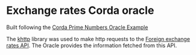 # Exchange rates Corda oracle

Built following the [Corda Prime Numbers Oracle Example](https://github.com/corda/oracle-example)

The [khttp](https://github.com/jkcclemens/khttp) library was used to make http requests to the [Foreign exchange rates API](https://exchangeratesapi.io/). The Oracle provides the information fetched from this API.